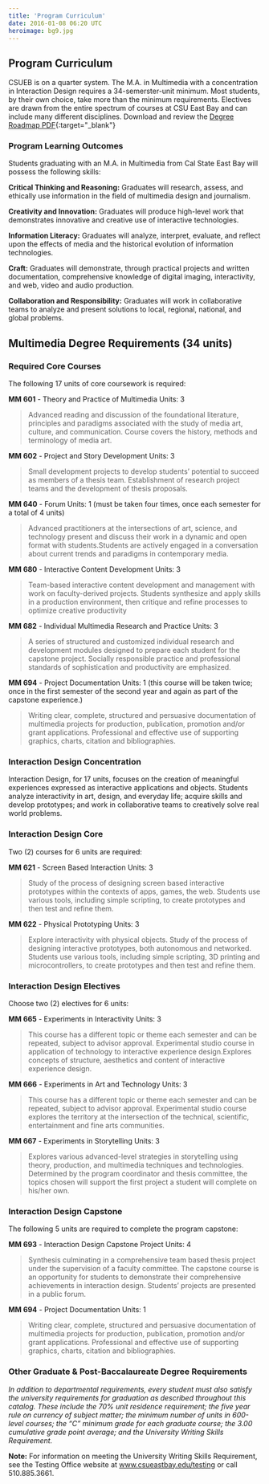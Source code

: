 ```yaml
---
title: 'Program Curriculum'
date: 2016-01-08 06:20 UTC
heroimage: bg9.jpg
---
```


Program Curriculum
------------------

CSUEB is on a quarter system. The M.A. in Multimedia with a concentration in Interaction Design requires a 34-semerster-unit minimum.  Most students, by their own choice, take more than the minimum requirements. Electives are drawn from the entire spectrum of courses at CSU East Bay and can include many different disciplines.
Download and review the [Degree Roadmap PDF](http://multimedia.csueastbay.edu/forms/RoadMap_MM_2018-19.pdf){:target="_blank"}


### Program Learning Outcomes
Students graduating with an M.A. in Multimedia from Cal State East Bay will possess the following skills:

__Critical Thinking and Reasoning:__ Graduates will research, assess, and ethically use information in the field of multimedia design and journalism.

__Creativity and Innovation:__  Graduates will produce high-level work that demonstrates innovative and creative use of interactive technologies.

__Information Literacy:__ Graduates will analyze, interpret, evaluate, and reflect upon the effects of media and the historical evolution of information technologies.

__Craft:__ Graduates will demonstrate, through practical projects and written documentation,  comprehensive knowledge of digital imaging, interactivity, and web, video and audio production.

__Collaboration and Responsibility:__ Graduates will work in collaborative teams to analyze and present solutions to local, regional, national, and global problems.


## Multimedia Degree Requirements (34 units)

### Required Core Courses

The following 17 units of core coursework is required:

__MM 601__ - Theory and Practice of Multimedia Units: 3

  > Advanced reading and discussion of the foundational literature, principles and paradigms associated with the study of media art, culture, and communication. Course covers the history, methods and terminology of media art. 


__MM 602__ - Project and Story Development Units: 3

  > Small development projects to develop students’ potential to succeed as members of a thesis team. Establishment of research project teams and the development of thesis proposals.

__MM 640__ - Forum Units: 1 (must be taken four times, once each semester for a total of 4 units)
  
  > Advanced practitioners at the intersections of art, science, and technology present and discuss their work in a dynamic and open format with students.Students are actively engaged in a conversation about current trends and paradigms in contemporary media.

__MM 680__ - Interactive Content Development Units: 3

  > Team-based interactive content development and management with work on faculty-derived projects. Students synthesize and apply skills in a production environment, then critique and refine processes to optimize creative productivity 

__MM 682__ - Individual Multimedia Research and Practice Units: 3

  > A series of structured and customized individual research and development modules designed to prepare each student for the capstone project. Socially responsible practice and professional standards of sophistication and productivity are emphasized. 
  
__MM 694__ - Project Documentation Units: 1 (this course will be taken twice; once in the first semester of the second year and again as part of the capstone experience.)
  > Writing clear, complete, structured and persuasive documentation of multimedia projects for production, publication, promotion and/or grant applications. Professional and effective use of supporting graphics, charts, citation and bibliographies.

### Interaction Design Concentration

Interaction Design, for 17 units, focuses on the creation of meaningful experiences expressed as interactive applications and objects. Students analyze interactivity in art, design, and everyday life; acquire skills and develop prototypes; and work in collaborative teams to creatively solve real world problems.

### Interaction Design Core

Two (2) courses for 6 units are required:

__MM 621__ - Screen Based Interaction Units: 3

  > Study of the process of designing screen based interactive prototypes within the contexts of apps, games, the web. Students use various tools, including simple scripting, to create prototypes and then test and refine them.

__MM 622__ - Physical Prototyping Units: 3
  
  > Explore interactivity with physical objects. Study of the process of designing interactive prototypes, both autonomous and networked. Students use various tools, including simple scripting, 3D printing and microcontrollers, to create prototypes and then test and refine them.

### Interaction Design Electives
Choose two (2) electives for 6 units:

__MM 665__ - Experiments in Interactivity Units: 3
  > This course has a different topic or theme each semester and can be repeated, subject to advisor approval. Experimental studio course in application of technology to interactive experience design.Explores concepts of structure, aesthetics and content of interactive experience design.

__MM 666__ - Experiments in Art and Technology Units: 3
  > This course has a different topic or theme each semester and can be repeated, subject to advisor approval. Experimental studio course explores the territory at the intersection of the technical, scientific, entertainment and fine arts communities. 

__MM 667__ - Experiments in Storytelling Units: 3
  > Explores various advanced-level strategies in storytelling using theory, production, and multimedia techniques and technologies. Determined by the program coordinator and thesis committee, the topics chosen will support the first project a student will complete on his/her own. 

### Interaction Design Capstone

The following 5 units are required to complete the program capstone:

__MM 693__ - Interaction Design Capstone Project Units: 4
  > Synthesis culminating in a comprehensive team based thesis project under the supervision of a faculty committee. The capstone course is an opportunity for students to demonstrate their comprehensive achievements in interaction design. Students’ projects are presented in a public forum. 

__MM 694__ - Project Documentation Units: 1

  > Writing clear, complete, structured and persuasive documentation of multimedia projects for production, publication, promotion and/or grant applications. Professional and effective use of supporting graphics, charts, citation and bibliographies.
  
### Other Graduate & Post-Baccalaureate Degree Requirements

_In addition to departmental requirements, every student must also satisfy the university requirements for graduation as described throughout this catalog. These include the 70% unit residence requirement; the five year rule on currency of subject matter; the minimum number of units in 600-level courses; the “C” minimum grade for each graduate course; the 3.00 cumulative grade point average; and the University Writing Skills Requirement._

__Note:__ For information on meeting the University Writing Skills Requirement, see the Testing Office website at www.csueastbay.edu/testing or call 510.885.3661.
